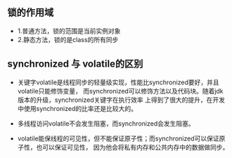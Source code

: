 


## 锁的作用域

- 1.普通方法，锁的范围是当前实例对象
- 2.静态方法，锁的是class的所有同步




## synchronized 与 volatile的区别

- 关键字volatile是线程同步的轻量级实现，性能比synchronized要好，并且volatile只能修饰变量，
  而synchronized可以修饰方法以及代码块。随着jdk版本的升级，synchronized关键字在执行效率
  上得到了很大的提升，在开发中使用synchronized的比率还是比较大的。
  
- 多线程访问volatile不会发生阻塞，而synchronized会发生阻塞。
 
- volatile能保线程的可见性，但不能保证原子性；而synchronized可以保证原子性，也可以保证可见性，
  因为他会将私有内存和公共内存中的数据做同步。
  